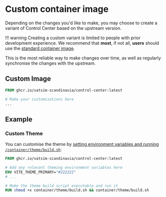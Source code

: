 # Custom container image

Depending on the changes you'd like to make, you may choose to create a variant of Control Center based on the upstream version.

!!! warning
    Creating a custom variant is limited to people with prior development experience.
    We recommend that **most**, if not all, **users** should use the [standard container image](../installation.md#with-docker).

This is the most reliable way to make changes over time, as well as regularly synchronise the changes with the upstream.

## Custom Image

```Dockerfile title="Custom derivation of Control Center"
FROM ghcr.io/vatsim-scandinavia/control-center:latest

# Make your customisations here
...
```

## Example

### Custom Theme

You can customise the theme by [setting environment variables and running `/container/theme/build.sh`](./theme.md):

```Dockerfile title="Custom theme in Control Center"
FROM ghcr.io/vatsim-scandinavia/control-center:latest

# Add any relevant theming environment variables here
ENV VITE_THEME_PRIMARY="#222222"
# ...

# Make the theme build script executable and run it
RUN chmod +x container/theme/build.sh && container/theme/build.sh
```
